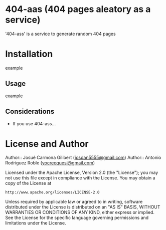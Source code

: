 # 404-aas (404 pages aleatory as a service)
'404-ass' is a service to generate random 404 pages

# Installation
example

## Usage
example

## Considerations

* If you use 404-ass...

# License and Author

Author:: Josué Carmona Gilibert (<josdan5555@gmail.com>)
Author:: Antonio Rodriguez Roble (<yocreoquesi@gmail.com>)

Licensed under the Apache License, Version 2.0 (the "License");
you may not use this file except in compliance with the License.
You may obtain a copy of the License at

    http://www.apache.org/licenses/LICENSE-2.0

Unless required by applicable law or agreed to in writing, software
distributed under the License is distributed on an "AS IS" BASIS,
WITHOUT WARRANTIES OR CONDITIONS OF ANY KIND, either express or implied.
See the License for the specific language governing permissions and
limitations under the License.
